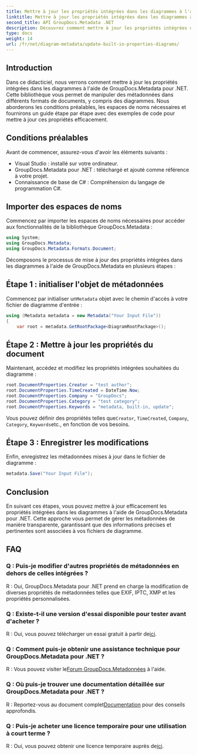 ```yaml
---
title: Mettre à jour les propriétés intégrées dans les diagrammes à l'aide de .NET
linktitle: Mettre à jour les propriétés intégrées dans les diagrammes à l'aide de .NET
second_title: API GroupDocs.Metadata .NET
description: Découvrez comment mettre à jour les propriétés intégrées dans les diagrammes à l'aide de GroupDocs.Metadata pour .NET. Modifiez les métadonnées de manière transparente avec des exemples de code.
type: docs
weight: 14
url: /fr/net/diagram-metadata/update-built-in-properties-diagrams/
---
```

## Introduction
Dans ce didacticiel, nous verrons comment mettre à jour les propriétés intégrées dans les diagrammes à l'aide de GroupDocs.Metadata pour .NET. Cette bibliothèque vous permet de manipuler des métadonnées dans différents formats de documents, y compris des diagrammes. Nous aborderons les conditions préalables, les espaces de noms nécessaires et fournirons un guide étape par étape avec des exemples de code pour mettre à jour ces propriétés efficacement.

## Conditions préalables

Avant de commencer, assurez-vous d'avoir les éléments suivants :

- Visual Studio : installé sur votre ordinateur.
- GroupDocs.Metadata pour .NET : téléchargé et ajouté comme référence à votre projet.
- Connaissance de base de C# : Compréhension du langage de programmation C#.

## Importer des espaces de noms

Commencez par importer les espaces de noms nécessaires pour accéder aux fonctionnalités de la bibliothèque GroupDocs.Metadata :

```csharp
using System;
using GroupDocs.Metadata;
using GroupDocs.Metadata.Formats.Document;
```

Décomposons le processus de mise à jour des propriétés intégrées dans les diagrammes à l'aide de GroupDocs.Metadata en plusieurs étapes :

## Étape 1 : initialiser l'objet de métadonnées

 Commencez par initialiser un`Metadata` objet avec le chemin d'accès à votre fichier de diagramme d'entrée :

```csharp
using (Metadata metadata = new Metadata("Your Input File"))
{
    var root = metadata.GetRootPackage<DiagramRootPackage>();
```

## Étape 2 : Mettre à jour les propriétés du document

Maintenant, accédez et modifiez les propriétés intégrées souhaitées du diagramme :

```csharp
root.DocumentProperties.Creator = "test author";
root.DocumentProperties.TimeCreated = DateTime.Now;
root.DocumentProperties.Company = "GroupDocs";
root.DocumentProperties.Category = "test category";
root.DocumentProperties.Keywords = "metadata, built-in, update";
```

 Vous pouvez définir des propriétés telles que`Creator`, `TimeCreated`, `Company`, `Category`, `Keywords`etc., en fonction de vos besoins.

## Étape 3 : Enregistrer les modifications

Enfin, enregistrez les métadonnées mises à jour dans le fichier de diagramme :

```csharp
metadata.Save("Your Input File");
```

## Conclusion

En suivant ces étapes, vous pouvez mettre à jour efficacement les propriétés intégrées dans les diagrammes à l'aide de GroupDocs.Metadata pour .NET. Cette approche vous permet de gérer les métadonnées de manière transparente, garantissant que des informations précises et pertinentes sont associées à vos fichiers de diagramme.


## FAQ

### Q : Puis-je modifier d'autres propriétés de métadonnées en dehors de celles intégrées ?
R : Oui, GroupDocs.Metadata pour .NET prend en charge la modification de diverses propriétés de métadonnées telles que EXIF, IPTC, XMP et les propriétés personnalisées.

### Q : Existe-t-il une version d'essai disponible pour tester avant d'acheter ?
 R : Oui, vous pouvez télécharger un essai gratuit à partir de[ici](https://releases.groupdocs.com/).

### Q : Comment puis-je obtenir une assistance technique pour GroupDocs.Metadata pour .NET ?
 R : Vous pouvez visiter le[Forum GroupDocs.Metadonnées](https://forum.groupdocs.com/c/metadata/14) à l'aide.

### Q : Où puis-je trouver une documentation détaillée sur GroupDocs.Metadata pour .NET ?
 R : Reportez-vous au document complet[Documentation](https://reference.groupdocs.com/metadata/net/) pour des conseils approfondis.

### Q : Puis-je acheter une licence temporaire pour une utilisation à court terme ?
 R : Oui, vous pouvez obtenir une licence temporaire auprès de[ici](https://purchase.groupdocs.com/temporary-license/).